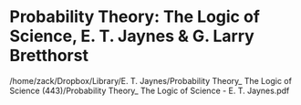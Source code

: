 # Probability Theory: The Logic of Science, E. T. Jaynes & G. Larry Bretthorst

/home/zack/Dropbox/Library/E. T. Jaynes/Probability Theory_ The Logic of Science (443)/Probability Theory_ The Logic of Science - E. T. Jaynes.pdf

